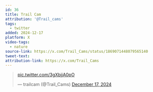 ```yaml
---
id: 36
title: Trail Cam
attribution: '@Trail_cams'
tags:
  - twitter
added: 2024-12-17
platform: X
video-tags:
  - nature
source-link: https://x.com/Trail_Cams/status/1869071448079565140
tweet-text:
attribution-link: https://x.com/Trail_Cams
---
```


<blockquote class="twitter-tweet" data-media-max-width="560"><p lang="zxx" dir="ltr"><a href="https://t.co/3gXbjjA0pO">pic.twitter.com/3gXbjjA0pO</a></p>&mdash; trailcam (@Trail_Cams) <a href="https://twitter.com/Trail_Cams/status/1869071448079565140?ref_src=twsrc%5Etfw">December 17, 2024</a></blockquote> <script async src="https://platform.twitter.com/widgets.js" charset="utf-8"></script>
